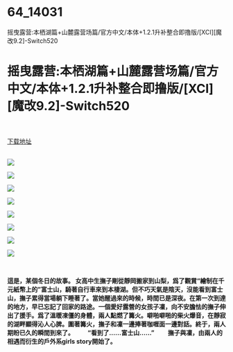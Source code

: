 # 64_14031
摇曳露营:本栖湖篇+山麓露营场篇/官方中文/本体+1.2.1升补整合即撸版/[XCI][魔改9.2]-Switch520
# 摇曳露营:本栖湖篇+山麓露营场篇/官方中文/本体+1.2.1升补整合即撸版/[XCI][魔改9.2]-Switch520
 <br/></br>
[下载地址](https://www.switch520.cc/article/14031 "下载地址")
<br/></br>

<p><strong><img src="https://www.switch520.cc/muke_img/upload_art_editor_20210515-1_1e8b529de6f3688a6d259d465bac6c2b.jpg"></strong></p>
<p><strong><img src="https://www.switch520.cc/muke_img/upload_art_editor_20210515-1_058a593e4fe177b4434bef4ab703e097.jpg"></strong></p>
<p><strong><img src="https://www.switch520.cc/muke_img/upload_art_editor_20210515-1_4c979a5834fc1439d543422110e9ecbb.jpg"></strong></p>
<p><strong><img src="https://www.switch520.cc/muke_img/upload_art_editor_20210515-1_ce642dedac56075556784f83153e2dc4.jpg"></strong></p>
<p><strong><img src="https://www.switch520.cc/muke_img/upload_art_editor_20210326-1_374835ba1f553d89ab1143155a228c9f.jpg"></strong></p>
<p><strong><img src="https://www.switch520.cc/muke_img/upload_art_editor_20210326-1_f9ee37d338110b0f42f9a4953d8fd8ef.jpg"></strong></p>
<p><strong><img src="https://www.switch520.cc/muke_img/upload_art_editor_20210326-1_ad2e8ebb1391ded1c9b2b40eacbe9a6a.jpg"></strong></p>
<p><strong><img src="https://www.switch520.cc/muke_img/upload_art_editor_20210326-1_99d6b729c9bb264cff494e8d9da203fd.jpg"></strong></p>
<p>&nbsp;</p>
<p><strong>這是，某個冬日的故事。 女高中生撫子剛從靜岡搬家到山梨，爲了觀賞“繪制在千元紙幣上的”富士山，騎著自行車來到本棲湖。但不巧天氣是陰天，沒能看到富士山，撫子累得當場躺下睡著了。當她醒過來的時候，時間已是深夜。在第一次到達的地方，早已忘記了回家的路途。一個愛好露營的女孩子凜，向不安膽怯的撫子伸出了援手。爲了溫暖凍僵的身體，兩人點燃了篝火。噼啪噼啪的柴火爆音，在靜寂的湖畔顯得沁人心脾。圍著篝火，撫子和凜<span id="moredetail">一邊捧著咖喱面一邊對話。終于，兩人期盼已久的瞬間到來了。 　　“看到了……富士山……” 　　撫子與凜，由兩人的相遇而衍生的戶外系girls story開始了。</span>&nbsp;</strong></p>
<p>&nbsp;</p>
